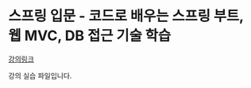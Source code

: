 
# 스프링 입문 - 코드로 배우는 스프링 부트, 웹 MVC, DB 접근 기술 학습

<a href = "https://www.inflearn.com/course/%EC%8A%A4%ED%94%84%EB%A7%81-%EC%9E%85%EB%AC%B8-%EC%8A%A4%ED%94%84%EB%A7%81%EB%B6%80%ED%8A%B8/dashboard"> 강의링크 </a>

강의 실습 파일입니다.
